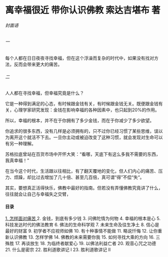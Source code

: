 
# 离幸福很近 带你认识佛教 索达吉堪布 著


###### 封面语

###### 一

每个人都在日日夜夜寻找幸福，但在这个浮澡而复杂的时代中，如果没有找对方法，反而会带来更大的痛苦。

###### 二

人人都在寻找幸福，但幸福究竟是什么？

它是一种得到满足的心态，有时候跟金钱有关，有时候跟金钱无关。既便跟金钱有关，心理学家研究发现：金钱在影响幸福的各种因素中，也只起到20%的作用。

所以，幸福的根本，并不在于你拥有了多少金钱，而在于你减少了多少欲望。

你追求的很多东西，没有几样是必须拥有的，只不过你已经习惯了某些思维，误以为离开这个就活不下去。一旦你主动或被迫改变了这种习惯，就会发现对生命可以有另一种理解。

苏格拉底曾站在百货市场中开怀大笑：“看哪，天底下有这么多我不需要的东西，我真幸福！”


在当今这个时代，生活跟以往相比，有了翻天覆地的变化，但人们内心的痛苦、压力、烦躁，却比过去增加了几十倍、甚至几百倍，真可谓“得”不偿“失“。

其实，要想真正活得快乐，佛教中最好的指南。但若没有弄懂佛教究竟讲了什么，往往就会让自己与幸福失之交臂，

#### 目录

[ 1.  怎样面对痛苦 ](01.怎样面对痛苦.md)
2.  金钱，到底有多少钱
3.  问佛陀情为何物
4.  幸福的根本是心
5.  科技发达时代的佛法教育
6.  佛法的生命科学观
7.  未来生命及往生净土
8.  信心是最好的财富
9.  初学者不应视师如佛
10. 有十种事情不能做
11. 略说忏悔
12. 让你重新认识佛教
13. 怎样学佛
14. 佛教的未来需要你我
15. 如何寻找大乘的方向
16. 三殊胜
17. 再谈放生
18. 为临终者献爱心
19. 以佛法利益亡者
20. 观音心咒之功德
21. 什么是密宗
22. 胜利道歌讲记 Ⅰ
23. 胜利道歌讲记 Ⅱ

